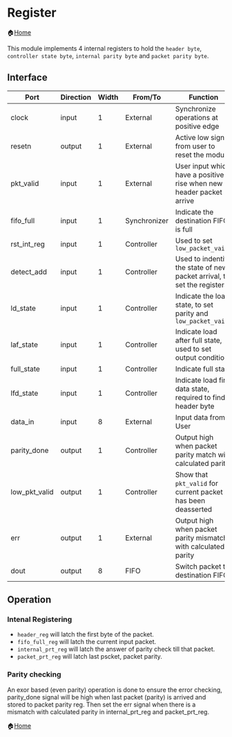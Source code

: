 # Register

🏠[Home](README.md)

This module implements 4 internal registers to hold the `header byte`, `controller state byte`, `internal parity byte` and `packet parity byte`.

## Interface

| Port          | Direction | Width | From/To      | Function                                                                |
| ------------- | --------- | ----- | ------------ | ----------------------------------------------------------------------- |
| clock         | input     | 1     | External     | Synchronize operations at positive edge                                 |
| resetn        | output    | 1     | External     | Active low signal from user to reset the module                         |
| pkt_valid     | input     | 1     | External     | User input which have a positive rise when new header packet arrive     |
| fifo_full     | input     | 1     | Synchronizer | Indicate the destination FIFO is full                                   |
| rst_int_reg   | input     | 1     | Controller   | Used to set `low_packet_vaild`                                          |
| detect_add    | input     | 1     | Controller   | Used to indentify the state of new packet arrival, to set the registers |
| ld_state      | input     | 1     | Controller   | Indicate the load state, to set parity and `low_packet_vaild`           |
| laf_state     | input     | 1     | Controller   | Indicate load after full state, used to set output condition            |
| full_state    | input     | 1     | Controller   | Indicate full state                                                     |
| lfd_state     | input     | 1     | Controller   | Indicate load first data state, required to find header byte            |
| data_in       | input     | 8     | External     | Input data from User                                                    |
| parity_done   | output    | 1     | Controller   | Output high when packet parity match with calculated parity             |
| low_pkt_valid | output    | 1     | Controller   | Show that `pkt_valid` for current packet has been deasserted            |
| err           | output    | 1     | External     | Output high when packet parity mismatch with calculated parity          |
| dout          | output    | 8     | FIFO         | Switch packet to destination FIFO                                       |

## Operation

### Intenal Registering

- `header_reg` will latch the first byte of the packet.
- `fifo_full_reg` will latch the current input packet.
- `internal_prt_reg` will latch the answer of parity check till that packet.
- `packet_prt_reg` will latch last pscket, packet parity.

### Parity checking 

An exor based (even parity) operation is done to ensure the error checking, parity_done signal will be high when last packet (parity) is arrived and stored to packet parity reg. Then set the err signal when there is a mismatch with calculated parity in internal_prt_reg and packet_prt_reg.

🏠[Home](README.md)